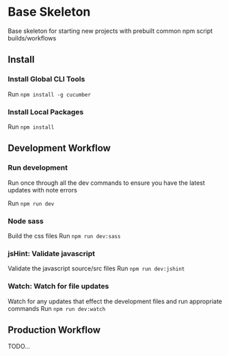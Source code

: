 # Base Skeleton
Base skeleton for starting new projects with prebuilt common npm script builds/workflows

## Install

### Install Global CLI Tools
Run `npm install -g cucumber`

### Install Local Packages
Run `npm install`

## Development Workflow

### Run development
Run once through all the dev commands to ensure you have the latest updates with note errors

Run `npm run dev`

### Node sass
Build the css files
Run `npm run dev:sass`

### jsHint: Validate javascript
Validate the javascript source/src files
Run `npm run dev:jshint`

### Watch: Watch for file updates
Watch for any updates that effect the development files and run appropriate commands
Run `npm run dev:watch`

## Production Workflow
TODO...
